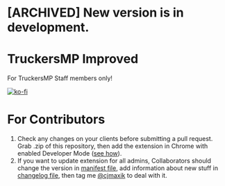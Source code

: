 # [ARCHIVED] New version is in development.

# TruckersMP Improved
For TruckersMP Staff members only!

[![ko-fi](https://www.ko-fi.com/img/donate_sm.png)](https://ko-fi.com/cjmaxik)

# For Contributors
1) Check any changes on your clients before submitting a pull request. Grab .zip of this repository, then add the extension in Chrome with enabled Developer Mode ([see how](https://developer.chrome.com/extensions/getstarted#unpacked)).
2) If you want to update extension for all admins, Collaborators should change the version in [manifest file](https://github.com/cjmaxik/TruckersMP_Improved/blob/master/manifest.json), add information about new stuff in [changelog file](https://github.com/cjmaxik/TruckersMP_Improved/blob/master/src/options/new_version.html), then tag me [@cjmaxik](https://github.com/cjmaxik) to deal with it.
